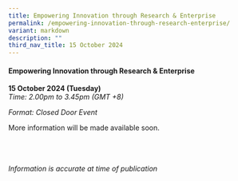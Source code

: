 ```yaml
---
title: Empowering Innovation through Research & Enterprise
permalink: /empowering-innovation-through-research-enterprise/
variant: markdown
description: ""
third_nav_title: 15 October 2024
---
```

#### **Empowering Innovation through Research &amp; Enterprise**

**15 October 2024 (Tuesday)**  
*Time: 2.00pm to 3.45pm (GMT +8)*

*Format: Closed Door Event*

More information will be made available soon.

<br><br><br>
*Information is accurate at time of publication*